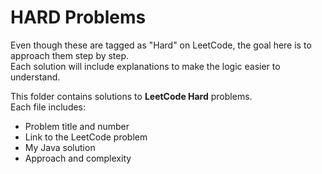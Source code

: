 # HARD Problems

Even though these are tagged as "Hard" on LeetCode, the goal here is to approach them step by step.  
Each solution will include explanations to make the logic easier to understand.

This folder contains solutions to **LeetCode Hard** problems.  
Each file includes:
- Problem title and number
- Link to the LeetCode problem
- My Java solution
- Approach and complexity

